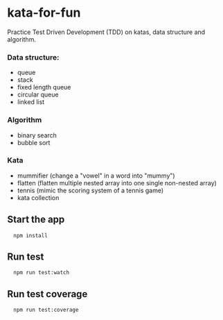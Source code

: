 # kata-for-fun

Practice Test Driven Development (TDD) on katas, data structure and algorithm.

### Data structure:

- queue
- stack
- fixed length queue
- circular queue
- linked list

### Algorithm

- binary search
- bubble sort

### Kata

- mummifier (change a "vowel" in a word into "mummy")
- flatten (flatten multiple nested array into one single non-nested array)
- tennis (mimic the scoring system of a tennis game)
- kata collection

## Start the app

```
  npm install
```

## Run test

```
  npm run test:watch
```

## Run test coverage

```
  npm run test:coverage
```

